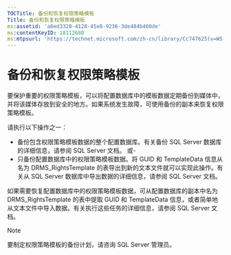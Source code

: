 ```yaml
---
TOCTitle: 备份和恢复权限策略模板
Title: 备份和恢复权限策略模板
ms:assetid: 'a6ed3328-4128-45e8-9236-3de484b460de'
ms:contentKeyID: 18112680
ms:mtpsurl: 'https://technet.microsoft.com/zh-cn/library/Cc747625(v=WS.10)'
---
```


备份和恢复权限策略模板
======================

要保护重要的权限策略模板，可以将配置数据库中的模板数据定期备份到媒体中，并将该媒体存放到安全的地方。如果系统发生故障，可使用备份的副本来恢复权限策略模板。

请执行以下操作之一：

-   备份包含权限策略模板数据的整个配置数据库。有关备份 SQL Server 数据库的详细信息，请参阅 SQL Server 文档。
    或-
-   只备份配置数据库中的权限策略模板数据。将 GUID 和 TemplateData 信息从名为 DRMS\_RightsTemplate 的表导出到新的文本文件就可以实现此操作。有关从 SQL Server 数据库中导出数据的详细信息，请参阅 SQL Server 文档。

如果需要恢复配置数据库中的权限策略模板数据，可从配置数据库的副本中名为 DRMS\_RightsTemplate 的表中提取 GUID 和 TemplateData 信息，或者简单地从文本文件中导入数据。有关执行这些任务的详细信息，请参阅 SQL Server 文档。

> [!NOTE]  
> 要制定权限策略模板的备份计划，请咨询 SQL Server 管理员。              
